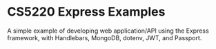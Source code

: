# CS5220 Express Examples

A simple example of developing web application/API using the Express framework,
with Handlebars, MongoDB, dotenv, JWT, and Passport.